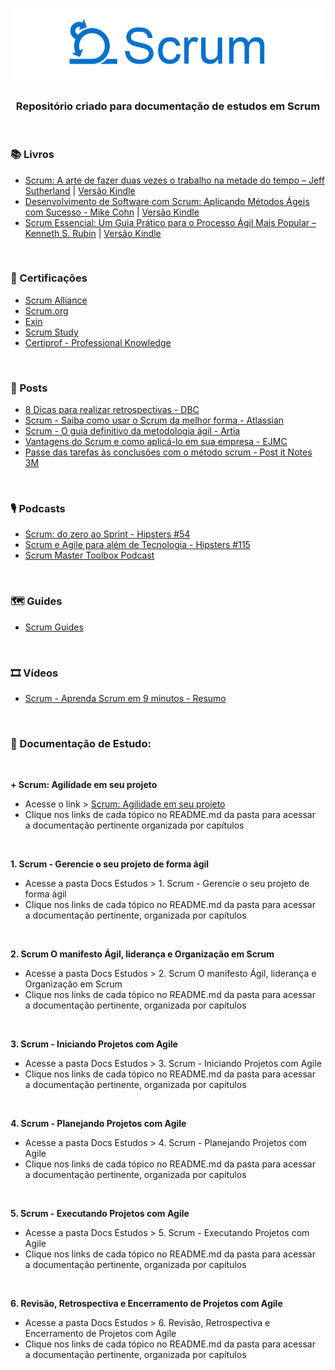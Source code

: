 ﻿<div align="center">
 
 ![Scrum Logo](https://raw.githubusercontent.com/RobsonVinicius/Scrum/main/Docs%20Estudos/Scrum%20-%20Agilidade%20em%20seu%20projeto/imagens/scrum-1.png)
 ### Repositório criado para documentação de estudos em Scrum
  
</div>

<br>

### 📚 Livros
 
+ [Scrum: A arte de fazer duas vezes o trabalho na metade do tempo – Jeff Sutherland](https://amzn.to/3rsdLul) | [Versão Kindle](https://amzn.to/3rm6Bbd)
+ [Desenvolvimento de Software com Scrum: Aplicando Métodos Ágeis com Sucesso - Mike Cohn](https://amzn.to/3SubNFU) | [Versão Kindle](https://amzn.to/3BXtczL)
+ [Scrum Essencial: Um Guia Prático para o Processo Ágil Mais Popular – Kenneth S. Rubin](https://amzn.to/3E7XZMO) | [Versão Kindle](https://amzn.to/3SR4O9Y)

<br>

### 📜 Certificações

+ [Scrum Alliance](https://www.scrumalliance.org/)
+ [Scrum.org](https://www.scrum.org/)
+ [Exin](https://www.exin.com/certifications/exin-agile-scrum-master-exam)
+ [Scrum Study](https://www.scrumstudy.com/portuguese)
+ [Certiprof - Professional Knowledge](https://certiprof.com/pages/scrum-foundations-professional-certificate-sfpc-ptbr)

<br> 

### 📰 Posts

+ [8 Dicas para realizar retrospectivas - DBC](https://www.dbccompany.com.br/8-dicas-para-realizar-retrospectivas/)
+ [Scrum - Saiba como usar o Scrum da melhor forma - Atlassian](https://www.atlassian.com/br/agile/scrum)
+ [Scrum - O guia definitivo da metodologia ágil - Artia](https://artia.com/scrum/)
+ [Vantagens do Scrum e como aplicá-lo em sua empresa - EJMC](https://jrmack.com.br/vantagens-do-scrum-e-como-aplica-lo-em-sua-empresa/)
+ [Passe das tarefas às conclusões com o método scrum - Post it Notes 3M](https://www.3m.com.pt/3M/pt_PT/post-it-notes/ideas/articles/make-the-leap-from-to-do-to-done-with-the-scrum-methodology/)

<br>

  
### 🎙️ Podcasts

+ [Scrum: do zero ao Sprint - Hipsters #54](https://cursos.alura.com.br/hipsterstech-scrum-do-zero-ao-sprint-hipsters-54-a532)
+ [Scrum e Agile para além de Tecnologia - Hipsters #115](https://cursos.alura.com.br/hipsterstech-scrum-e-agile-para-alem-de-tecnologia-hipsters-115-a467)
+ [Scrum Master Toolbox Podcast](https://player.fm/series/scrum-master-toolbox-podcast)
 
<br> 

### 🗺️ Guides

+ [Scrum Guides](https://www.scrumguides.org/)

<br>

### 🎞 Vídeos

+ [Scrum - Aprenda Scrum em 9 minutos - Resumo](https://www.youtube.com/watch?v=XfvQWnRgxG0)

<br>

### 📝 Documentação de Estudo:

<br>

**+ Scrum: Agilidade em seu projeto**
  + Acesse o link > [Scrum: Agilidade em seu projeto](https://github.com/RobsonVinicius/Scrum/tree/main/Docs%20Estudos/Scrum%20-%20Agilidade%20em%20seu%20projeto)
  + Clique nos links de cada tópico no README.md da pasta para acessar<br> a documentação pertinente organizada por capítulos
  
<br>

**1. Scrum - Gerencie o seu projeto de forma ágil**
  + Acesse a pasta Docs Estudos > 1. Scrum - Gerencie o seu projeto de forma ágil
  + Clique nos links de cada tópico no README.md da pasta para acessar<br> a documentação pertinente, organizada por capítulos

<br>

**2. Scrum O manifesto Ágil, liderança e Organização em Scrum**
  + Acesse a pasta Docs Estudos > 2. Scrum O manifesto Ágil, liderança e Organização em Scrum
  + Clique nos links de cada tópico no README.md da pasta para acessar<br> a documentação pertinente, organizada por capítulos

<br>

**3. Scrum - Iniciando Projetos com Agile**
  + Acesse a pasta Docs Estudos > 3. Scrum - Iniciando Projetos com Agile
  + Clique nos links de cada tópico no README.md da pasta para acessar<br> a documentação pertinente, organizada por capítulos

<br>

**4. Scrum - Planejando Projetos com Agile**
  + Acesse a pasta Docs Estudos > 4. Scrum - Planejando Projetos com Agile
  + Clique nos links de cada tópico no README.md da pasta para acessar<br> a documentação pertinente, organizada por capítulos

<br>

**5. Scrum - Executando Projetos com Agile**
  + Acesse a pasta Docs Estudos > 5. Scrum - Executando Projetos com Agile
  + Clique nos links de cada tópico no README.md da pasta para acessar<br> a documentação pertinente, organizada por capítulos

<br>

**6. Revisão, Retrospectiva e Encerramento de Projetos com Agile**
  + Acesse a pasta Docs Estudos > 6. Revisão, Retrospectiva e Encerramento de Projetos com Agile
  + Clique nos links de cada tópico no README.md da pasta para acessar<br> a documentação pertinente, organizada por capítulos


